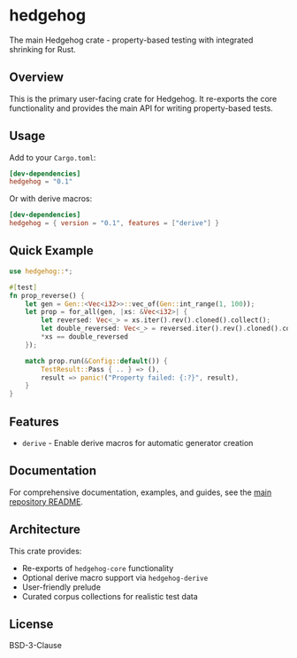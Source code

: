 # hedgehog

The main Hedgehog crate - property-based testing with integrated shrinking for Rust.

## Overview

This is the primary user-facing crate for Hedgehog. It re-exports the core functionality and provides the main API for writing property-based tests.

## Usage

Add to your `Cargo.toml`:

```toml
[dev-dependencies]
hedgehog = "0.1"
```

Or with derive macros:

```toml
[dev-dependencies]
hedgehog = { version = "0.1", features = ["derive"] }
```

## Quick Example

```rust
use hedgehog::*;

#[test]
fn prop_reverse() {
    let gen = Gen::<Vec<i32>>::vec_of(Gen::int_range(1, 100));
    let prop = for_all(gen, |xs: &Vec<i32>| {
        let reversed: Vec<_> = xs.iter().rev().cloned().collect();
        let double_reversed: Vec<_> = reversed.iter().rev().cloned().collect();
        *xs == double_reversed
    });

    match prop.run(&Config::default()) {
        TestResult::Pass { .. } => (),
        result => panic!("Property failed: {:?}", result),
    }
}
```

## Features

- `derive` - Enable derive macros for automatic generator creation

## Documentation

For comprehensive documentation, examples, and guides, see the [main repository README](https://github.com/hedgehogqa/rust-hedgehog).

## Architecture

This crate provides:
- Re-exports of `hedgehog-core` functionality
- Optional derive macro support via `hedgehog-derive`
- User-friendly prelude
- Curated corpus collections for realistic test data

## License

BSD-3-Clause
